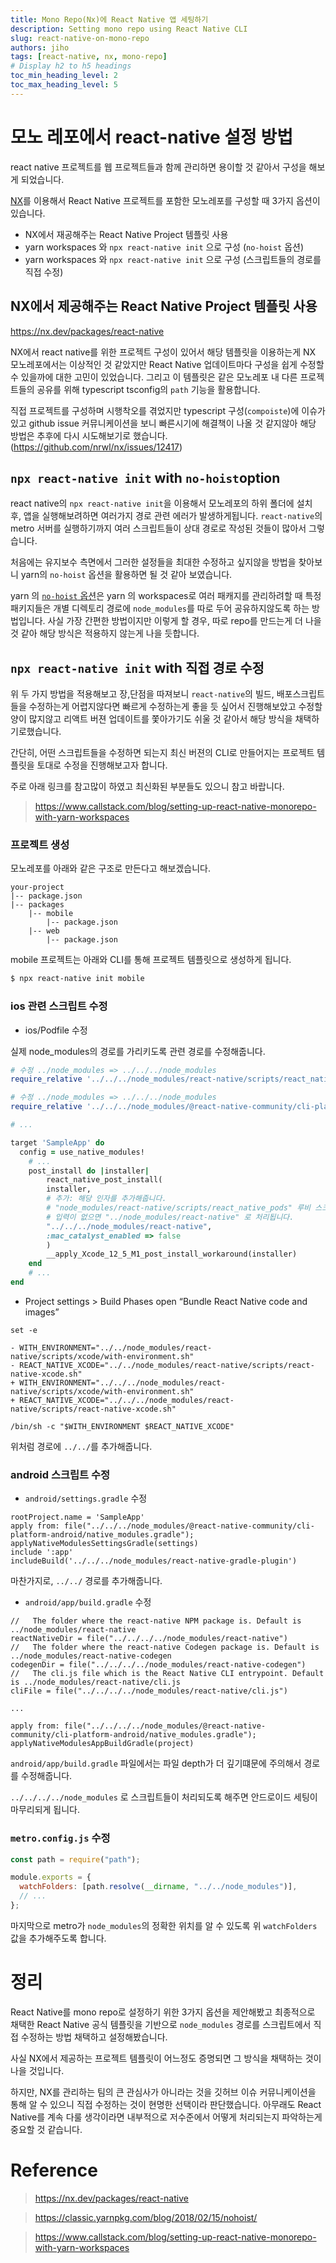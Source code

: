 ```yaml
---
title: Mono Repo(Nx)에 React Native 앱 세팅하기
description: Setting mono repo using React Native CLI
slug: react-native-on-mono-repo
authors: jiho
tags: [react-native, nx, mono-repo]
# Display h2 to h5 headings
toc_min_heading_level: 2
toc_max_heading_level: 5
---
```


# 모노 레포에서 react-native 설정 방법

react native 프로젝트를 웹 프로젝트들과 함께 관리하면 용이할 것 같아서 구성을 해보게 되었습니다.

[NX](https://nx.dev/getting-started/package-based-repo-tutorial)를 이용해서 React Native 프로젝트를 포함한 모노레포를 구성할 때 3가지 옵션이 있습니다.

- NX에서 재공해주는 React Native Project 템플릿 사용
- yarn workspaces 와 `npx react-native init` 으로 구성 (`no-hoist` 옵션)
- yarn workspaces 와 `npx react-native init` 으로 구성 (스크립트들의 경로를 직접 수정)

<!--truncate-->

## NX에서 제공해주는 React Native Project 템플릿 사용

https://nx.dev/packages/react-native

NX에서 react native를 위한 프로젝트 구성이 있어서 해당 템플릿을 이용하는게 NX 모노레포에서는 이상적인 것 같았지만 React Native 업데이트마다 구성을 쉽게 수정할 수 있을까에 대한 고민이 있었습니다. 그리고 이 템플릿은 같은 모노레포 내 다른 프로젝트들의 공유를 위해 typescript tsconfig의 `path` 기능을 활용합니다.

직접 프로젝트를 구성하며 시행착오를 겪었지만 typescript 구성(`compoiste`)에 이슈가 있고 github issue 커뮤니케이션을 보니 빠른시기에 해결책이 나올 것 같지않아 해당 방법은 추후에 다시 시도해보기로 했습니다. (https://github.com/nrwl/nx/issues/12417)

## `npx react-native init` with `no-hoist`option

react native의 `npx react-native init`을 이용해서 모노레포의 하위 폴더에 설치 후, 앱을 실행해보려하면 여러가지 경로 관련 에러가 발생하게됩니다. `react-native`의 metro 서버를 실행하기까지 여러 스크립트들이 상대 경로로 작성된 것들이 많아서 그렇습니다.

처음에는 유지보수 측면에서 그러한 설정들을 최대한 수정하고 싶지않을 방법을 찾아보니 yarn의 `no-hoist` 옵션을 활용하면 될 것 같아 보였습니다.

yarn 의 [`no-hoist` 옵션](https://classic.yarnpkg.com/blog/2018/02/15/nohoist/)은 yarn 의 workspaces로 여러 패캐지를 관리하려할 때 특정 패키지들은 개별 디렉토리 경로에 `node_modules`를 따로 두어 공유하지않도록 하는 방법입니다. 사실 가장 간편한 방법이지만 이렇게 할 경우, 따로 repo를 만드는게 더 나을 것 같아 해당 방식은 적용하지 않는게 나을 듯합니다.

## `npx react-native init` with 직접 경로 수정

위 두 가지 방법을 적용해보고 장,단점을 따져보니 `react-native`의 빌드, 배포스크립트들을 수정하는게 어렵지않다면 빠르게 수정하는게 좋을 듯 싶어서 진행해보았고 수정할 양이 많지않고 리액트 버젼 업데이트를 쫓아가기도 쉬울 것 같아서 해당 방식을 채택하기로했습니다.

간단히, 어떤 스크립트들을 수정하면 되는지 최신 버젼의 CLI로 만들어지는 프로젝트 템플릿을 토대로 수정을 진행해보고자 합니다.

주로 아래 링크를 참고많이 하였고 최신화된 부분들도 있으니 참고 바랍니다.

> https://www.callstack.com/blog/setting-up-react-native-monorepo-with-yarn-workspaces

### 프로젝트 생성

모노레포를 아래와 같은 구조로 만든다고 해보겠습니다.

```
your-project
|-- package.json
|-- packages
    |-- mobile
        |-- package.json
    |-- web
        |-- package.json
```

mobile 프로젝트는 아래와 CLI를 통해 프로젝트 템플릿으로 생성하게 됩니다.

```bash
$ npx react-native init mobile
```

### ios 관련 스크립트 수정

- ios/Podfile 수정

실제 node_modules의 경로를 가리키도록 관련 경로를 수정해줍니다.

```ruby
# 수정 ../node_modules => ../../../node_modules
require_relative '../../../node_modules/react-native/scripts/react_native_pods'

# 수정 ../node_modules => ../../../node_modules
require_relative '../../../node_modules/@react-native-community/cli-platform-ios/native_modules'

# ...

target 'SampleApp' do
  config = use_native_modules!
    # ...
    post_install do |installer|
        react_native_post_install(
        installer,
        # 추가: 해당 인자를 추가해줍니다.
        # "node_modules/react-native/scripts/react_native_pods" 루비 스크립트를 확인하면
        # 입력이 없으면 "../node_modules/react-native" 로 처리됩니다.
        "../../../node_modules/react-native",
        :mac_catalyst_enabled => false
        )
        __apply_Xcode_12_5_M1_post_install_workaround(installer)
    end
    # ...
end
```

- Project settings > Build Phases open “Bundle React Native code and images”

```
set -e

- WITH_ENVIRONMENT="../../node_modules/react-native/scripts/xcode/with-environment.sh"
- REACT_NATIVE_XCODE="../../node_modules/react-native/scripts/react-native-xcode.sh"
+ WITH_ENVIRONMENT="../../../node_modules/react-native/scripts/xcode/with-environment.sh"
+ REACT_NATIVE_XCODE="../../../node_modules/react-native/scripts/react-native-xcode.sh"

/bin/sh -c "$WITH_ENVIRONMENT $REACT_NATIVE_XCODE"
```

위처럼 경로에 `../../`를 추가해줍니다.

### android 스크립트 수정

- `android/settings.gradle` 수정

```
rootProject.name = 'SampleApp'
apply from: file("../../../node_modules/@react-native-community/cli-platform-android/native_modules.gradle"); applyNativeModulesSettingsGradle(settings)
include ':app'
includeBuild('../../../node_modules/react-native-gradle-plugin')
```

마찬가지로, `../../` 경로를 추가해줍니다.

- `android/app/build.gradle` 수정

```
//   The folder where the react-native NPM package is. Default is ../node_modules/react-native
reactNativeDir = file("../../../../node_modules/react-native")
//   The folder where the react-native Codegen package is. Default is ../node_modules/react-native-codegen
codegenDir = file("../../../../node_modules/react-native-codegen")
//   The cli.js file which is the React Native CLI entrypoint. Default is ../node_modules/react-native/cli.js
cliFile = file("../../../../node_modules/react-native/cli.js")

...

apply from: file("../../../../node_modules/@react-native-community/cli-platform-android/native_modules.gradle"); applyNativeModulesAppBuildGradle(project)
```

`android/app/build.gradle` 파일에서는 파일 depth가 더 깊기떄문에 주의해서 경로를 수정해줍니다.

`../../../../node_modules` 로 스크립트들이 처리되도록 해주면 안드로이드 세팅이 마무리되게 됩니다.

### `metro.config.js` 수정

```javascript
const path = require("path");

module.exports = {
  watchFolders: [path.resolve(__dirname, "../../node_modules")],
  // ...
};
```

마지막으로 metro가 `node_modules`의 정확한 위치를 알 수 있도록 위 `watchFolders` 값을 추가해주도록 합니다.

# 정리

React Native를 mono repo로 설정하기 위한 3가지 옵션을 제안해봤고 최종적으로 채택한 React Native 공식 템플릿을 기반으로 `node_modules` 경로를 스크립트에서 직접 수정하는 방법 채택하고 설정해봤습니다.

사실 NX에서 제공하는 프로젝트 템플릿이 어느정도 증명되면 그 방식을 채택하는 것이 나을 것입니다.

하지만, NX를 관리하는 팀의 큰 관심사가 아니라는 것을 깃허브 이슈 커뮤니케이션을 통해 알 수 있으니 직접 수정하는 것이 현명한 선택이라 판단했습니다. 아무래도 React Native를 계속 다룰 생각이라면 내부적으로 저수준에서 어떻게 처리되는지 파악하는게 중요할 것 같습니다.

# Reference

> https://nx.dev/packages/react-native

> https://classic.yarnpkg.com/blog/2018/02/15/nohoist/

> https://www.callstack.com/blog/setting-up-react-native-monorepo-with-yarn-workspaces
